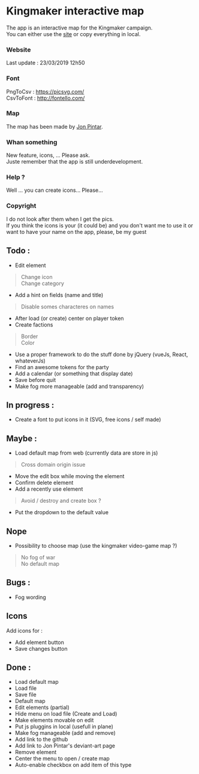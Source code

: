 # Kingmaker interactive map
The app is an interactive map for the Kingmaker campaign.    
You can either use the [site](http://kerchiefed-turnarou.000webhostapp.com/) or copy everything in local.  

### Website 
Last update : 23/03/2019 12h50  

### Font 
PngToCsv : https://picsvg.com/  
CsvToFont : http://fontello.com/  

### Map
The map has been made by [Jon Pintar](https://jonpintar.com/).

### Whan something
New feature, icons, ... Please ask.  
Juste remember that the app is still underdevelopment.

### Help ?
Well ... you can create icons... Please...

### Copyright
I do not look after them when I get the pics.  
If you think the icons is your (it could be) and you don't want me to use it or want to have your name on the app, please, be my guest

## Todo : 
- Edit element
> Change icon   
> Change category
- Add a hint on fields (name and title)
> Disable somes characteres on names
- After load (or create) center on player token
- Create factions
> Border  
> Color
- Use a proper framework to do the stuff done by jQuery (vueJs, React, whateverJs)
- Find an awesome tokens for the party
- Add a calendar (or something that display date)
- Save before quit
- Make fog more manageable (add and transparency)

## In progress :
- Create a font to put icons in it (SVG, free icons / self made)

## Maybe : 
- Load default map from web (currently data are store in js)
> Cross domain origin issue
- Move the edit box while moving the element
- Confirm delete element
- Add a recently use element
> Avoid / destroy and create box ?
- Put the dropdown to the default value

## Nope
- Possibility to choose map (use the kingmaker video-game map ?)
> No fog of war  
> No default map

## Bugs : 
- Fog wording

## Icons
Add icons for :
- Add element button
- Save changes button

## Done :
- Load default map
- Load file
- Save file
- Default map
- Edit elements (partial)
- Hide menu on load file (Create and Load)
- Make elements movable on edit 
- Put js pluggins in local (usefull in plane)
- Make fog manageable (add and remove)
- Add link to the github
- Add link to Jon Pintar's deviant-art page
- Remove element
- Center the menu to open / create map
- Auto-enable checkbox on add item of this type